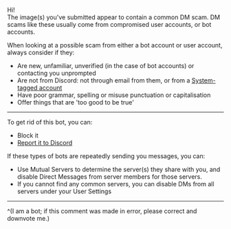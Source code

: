 Hi!  
The image(s) you've submitted appear to contain a common DM scam. DM scams like these usually come from compromised user accounts, or bot accounts.

When looking at a possible scam from either a bot account or user account, always consider if they:

- Are new, unfamiliar, unverified (in the case of bot accounts) or contacting you unprompted
- Are not from Discord: not through email from them, or from a [System-tagged account](https://support.discord.com/hc/articles/360036118732)
- Have poor grammar, spelling or misuse punctuation or capitalisation
- Offer things that are 'too good to be true'

- - -

To get rid of this bot, you can:

- Block it
- [Report it to Discord](https://dis.gd/howtoreport)

If these types of bots are repeatedly sending you messages, you can:

- Use Mutual Servers to determine the server(s) they share with you, and disable Direct Messages from server members for those servers.
- If you cannot find any common servers, you can disable DMs from all servers under your User Settings

- - -

^(I am a bot; if this comment was made in error, please correct and downvote me.)